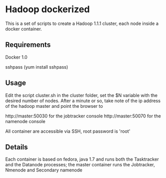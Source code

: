 Hadoop dockerized
====

This is a set of scripts to create a Hadoop 1.1.1 cluster, each node inside a docker container.

Requirements
---

Docker 1.0

sshpass (yum install sshpass)

Usage
---
Edit the script cluster.sh in the cluster folder, set the $N variable with the desired number of nodes. After a minute or so, 
take note of the ip address of the hadoop master and point the browser to 

http://master:50030 for the jobtracker console
http://master:50070 for the namenode console

All container are accessible via SSH, root password is 'root'

Details
---

Each container is based on fedora, java 1.7 and runs both the Tasktracker and the Datanode processes; 
the master container runs the Jobtracker, Nmenode and Secondary namenode
